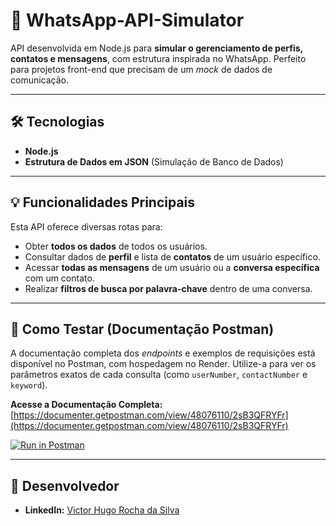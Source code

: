 # 💬 WhatsApp-API-Simulator

API desenvolvida em Node.js para **simular o gerenciamento de perfis, contatos e mensagens**, com estrutura inspirada no WhatsApp. Perfeito para projetos front-end que precisam de um *mock* de dados de comunicação.

---

## 🛠️ Tecnologias

* **Node.js**
* **Estrutura de Dados em JSON** (Simulação de Banco de Dados)

---

## 💡 Funcionalidades Principais

Esta API oferece diversas rotas para:

* Obter **todos os dados** de todos os usuários.
* Consultar dados de **perfil** e lista de **contatos** de um usuário específico.
* Acessar **todas as mensagens** de um usuário ou a **conversa específica** com um contato.
* Realizar **filtros de busca por palavra-chave** dentro de uma conversa.

---

## 🚀 Como Testar (Documentação Postman)

A documentação completa dos *endpoints* e exemplos de requisições está disponível no Postman, com hospedagem no Render. Utilize-a para ver os parâmetros exatos de cada consulta (como `userNumber`, `contactNumber` e `keyword`).

**Acesse a Documentação Completa:**
[https://documenter.getpostman.com/view/48076110/2sB3QFRYFr](https://documenter.getpostman.com/view/48076110/2sB3QFRYFr)

[![Run in Postman](https://run.postman.com/button.svg)](https://documenter.getpostman.com/view/48076110/2sB3QFRYFr)

---

## 👤 Desenvolvedor
* **LinkedIn:** [Victor Hugo Rocha da Silva](https://www.linkedin.com/in/victor-hugo-rocha-da-silva/)
